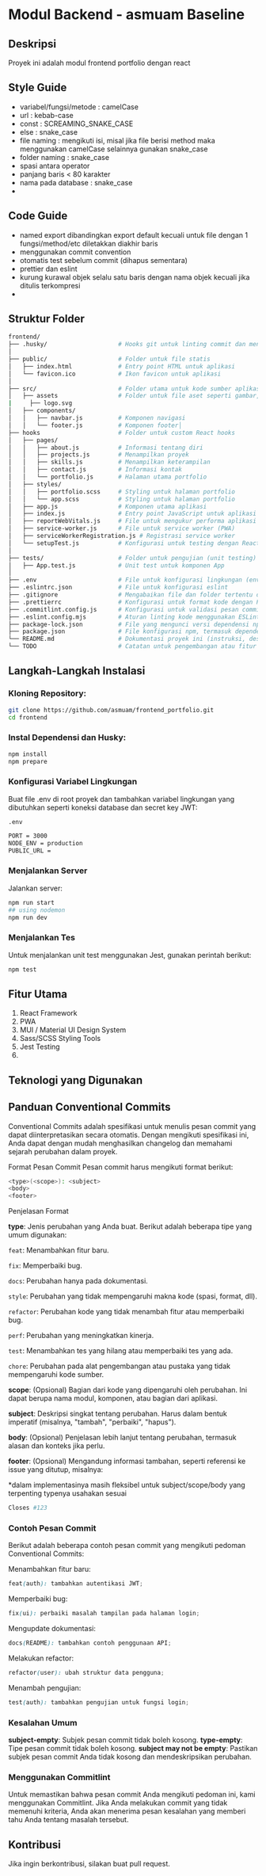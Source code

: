 # Modul Backend - asmuam Baseline

## Deskripsi

Proyek ini adalah modul frontend portfolio dengan react

## Style Guide

- variabel/fungsi/metode : camelCase
- url : kebab-case
- const : SCREAMING_SNAKE_CASE
- else : snake_case
- file naming : mengikuti isi, misal
  jika file berisi method maka menggunakan camelCase selainnya
  gunakan snake_case
- folder naming : snake_case
- spasi antara operator
- panjang baris < 80 karakter
- nama pada database : snake_case
-

## Code Guide

- named export dibandingkan export default kecuali untuk file dengan 1 fungsi/method/etc diletakkan diakhir baris
- menggunakan commit convention
- otomatis test sebelum commit (dihapus sementara)
- prettier dan eslint
- kurung kurawal objek selalu satu baris dengan nama objek kecuali jika ditulis terkompresi
-

## Struktur Folder

```bash
frontend/
├── .husky/                    # Hooks git untuk linting commit dan menjalankan skrip sebelum commit
│
├── public/                    # Folder untuk file statis
│   ├── index.html             # Entry point HTML untuk aplikasi
│   └── favicon.ico            # Ikon favicon untuk aplikasi
│
├── src/                       # Folder utama untuk kode sumber aplikasi
│   ├── assets                 # Folder untuk file aset seperti gambar, font, dan media lainnya
|     ├── logo.svg
│   ├── components/
│   │   ├── navbar.js          # Komponen navigasi
│   │   └── footer.js          # Komponen footer│
├── hooks                      # Folder untuk custom React hooks
│   ├── pages/
│   │   ├── about.js           # Informasi tentang diri
│   │   ├── projects.js        # Menampilkan proyek
│   │   ├── skills.js          # Menampilkan keterampilan
│   │   ├── contact.js         # Informasi kontak
│   │   └── portfolio.js       # Halaman utama portfolio
│   ├── styles/
│   │   ├── portfolio.scss     # Styling untuk halaman portfolio
│   │   └── app.scss           # Styling untuk halaman portfolio
│   ├── app.js                 # Komponen utama aplikasi
│   ├── index.js               # Entry point JavaScript untuk aplikasi (rendering React)
│   ├── reportWebVitals.js     # File untuk mengukur performa aplikasi (opsional)
│   ├── service-worker.js      # File untuk service worker (PWA)
│   ├── serviceWorkerRegistration.js # Registrasi service worker
│   └── setupTest.js           # Konfigurasi untuk testing dengan React Testing Library
│
├── tests/                     # Folder untuk pengujian (unit testing)
│   ├── App.test.js            # Unit test untuk komponen App
│
├── .env                       # File untuk konfigurasi lingkungan (environment variables)
├── .eslintrc.json             # File untuk konfigurasi eslint
├── .gitignore                 # Mengabaikan file dan folder tertentu dari version control (Git)
├── .prettierrc                # Konfigurasi untuk format kode dengan Prettier
├── .commitlint.config.js      # Konfigurasi untuk validasi pesan commit dengan Commitlint
├── .eslint.config.mjs         # Aturan linting kode menggunakan ESLint
├── package-lock.json          # File yang mengunci versi dependensi npm
├── package.json               # File konfigurasi npm, termasuk dependensi dan skrip
└── README.md                  # Dokumentasi proyek ini (instruksi, deskripsi, dll.)
└── TODO                       # Catatan untuk pengembangan atau fitur yang harus ditambahkan

```

## Langkah-Langkah Instalasi

### Kloning Repository:

```bash
git clone https://github.com/asmuam/frontend_portfolio.git
cd frontend
```

### Instal Dependensi dan Husky:

```bash
npm install
npm prepare
```

### Konfigurasi Variabel Lingkungan

Buat file .env di root proyek dan tambahkan variabel lingkungan yang dibutuhkan seperti koneksi database dan secret key JWT:

`.env`

```bash
PORT = 3000
NODE_ENV = production
PUBLIC_URL =
```

### Menjalankan Server

Jalankan server:

```bash
npm run start
## using nodemon
npm run dev
```

### Menjalankan Tes

Untuk menjalankan unit test menggunakan Jest, gunakan perintah berikut:

```bash
npm test
```

## Fitur Utama
1. React Framework
2. PWA
3. MUI / Material UI Design System
4. Sass/SCSS Styling Tools
5. Jest Testing
6. 
## Teknologi yang Digunakan

## Panduan Conventional Commits

Conventional Commits adalah spesifikasi untuk menulis pesan commit yang dapat diinterpretasikan secara otomatis. Dengan mengikuti spesifikasi ini, Anda dapat dengan mudah menghasilkan changelog dan memahami sejarah perubahan dalam proyek.

Format Pesan Commit
Pesan commit harus mengikuti format berikut:

```bash
<type>(<scope>): <subject>
<body>
<footer>
```

Penjelasan Format

**type**: Jenis perubahan yang Anda buat. Berikut adalah beberapa tipe yang umum digunakan:

`feat`: Menambahkan fitur baru.

`fix`: Memperbaiki bug.

`docs`: Perubahan hanya pada dokumentasi.

`style`: Perubahan yang tidak mempengaruhi makna kode (spasi, format, dll).

`refactor`: Perubahan kode yang tidak menambah fitur atau memperbaiki bug.

`perf`: Perubahan yang meningkatkan kinerja.

`test`: Menambahkan tes yang hilang atau memperbaiki tes yang ada.

`chore`: Perubahan pada alat pengembangan atau pustaka yang tidak mempengaruhi kode sumber.

**scope**: (Opsional) Bagian dari kode yang dipengaruhi oleh perubahan. Ini dapat berupa nama modul, komponen, atau bagian dari aplikasi.

**subject**: Deskripsi singkat tentang perubahan. Harus dalam bentuk imperatif (misalnya, "tambah", "perbaiki", "hapus").

**body**: (Opsional) Penjelasan lebih lanjut tentang perubahan, termasuk alasan dan konteks jika perlu.

**footer**: (Opsional) Mengandung informasi tambahan, seperti referensi ke issue yang ditutup, misalnya:

\*dalam implementasinya masih fleksibel untuk subject/scope/body yang terpenting typenya usahakan sesuai

```bash
Closes #123
```

### Contoh Pesan Commit

Berikut adalah beberapa contoh pesan commit yang mengikuti pedoman Conventional Commits:

Menambahkan fitur baru:

```scss
feat(auth): tambahkan autentikasi JWT;
```

Memperbaiki bug:

```scss
fix(ui): perbaiki masalah tampilan pada halaman login;
```

Mengupdate dokumentasi:

```scss
docs(README): tambahkan contoh penggunaan API;
```

Melakukan refactor:

```scss
refactor(user): ubah struktur data pengguna;
```

Menambah pengujian:

```scss
test(auth): tambahkan pengujian untuk fungsi login;
```

### Kesalahan Umum

**subject-empty**: Subjek pesan commit tidak boleh kosong.
**type-empty**: Tipe pesan commit tidak boleh kosong.
**subject may not be empty**: Pastikan subjek pesan commit Anda tidak kosong dan mendeskripsikan perubahan.

### Menggunakan Commitlint

Untuk memastikan bahwa pesan commit Anda mengikuti pedoman ini, kami menggunakan Commitlint. Jika Anda melakukan commit yang tidak memenuhi kriteria, Anda akan menerima pesan kesalahan yang memberi tahu Anda tentang masalah tersebut.

## Kontribusi

Jika ingin berkontribusi, silakan buat pull request.
